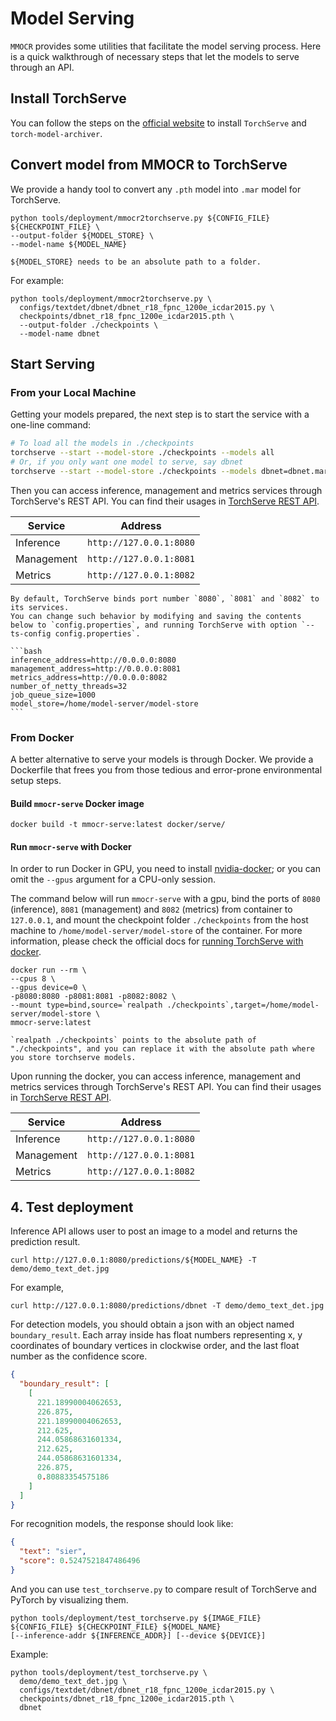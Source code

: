 # Model Serving

`MMOCR` provides some utilities that facilitate the model serving process.
Here is a quick walkthrough of necessary steps that let the models to serve through an API.

## Install TorchServe

You can follow the steps on the [official website](https://github.com/pytorch/serve#install-torchserve-and-torch-model-archiver) to install `TorchServe` and
`torch-model-archiver`.

## Convert model from MMOCR to TorchServe

We provide a handy tool to convert any `.pth` model into `.mar` model
for TorchServe.

```shell
python tools/deployment/mmocr2torchserve.py ${CONFIG_FILE} ${CHECKPOINT_FILE} \
--output-folder ${MODEL_STORE} \
--model-name ${MODEL_NAME}
```

```{note}
${MODEL_STORE} needs to be an absolute path to a folder.
```

For example:

```shell
python tools/deployment/mmocr2torchserve.py \
  configs/textdet/dbnet/dbnet_r18_fpnc_1200e_icdar2015.py \
  checkpoints/dbnet_r18_fpnc_1200e_icdar2015.pth \
  --output-folder ./checkpoints \
  --model-name dbnet
```

## Start Serving

### From your Local Machine

Getting your models prepared, the next step is to start the service with a one-line command:

```bash
# To load all the models in ./checkpoints
torchserve --start --model-store ./checkpoints --models all
# Or, if you only want one model to serve, say dbnet
torchserve --start --model-store ./checkpoints --models dbnet=dbnet.mar
```

Then you can access inference, management and metrics services
through TorchServe's REST API.
You can find their usages in [TorchServe REST API](https://github.com/pytorch/serve/blob/master/docs/rest_api.md).

| Service    | Address                 |
| ---------- | ----------------------- |
| Inference  | `http://127.0.0.1:8080` |
| Management | `http://127.0.0.1:8081` |
| Metrics    | `http://127.0.0.1:8082` |

````{note}
By default, TorchServe binds port number `8080`, `8081` and `8082` to its services.
You can change such behavior by modifying and saving the contents below to `config.properties`, and running TorchServe with option `--ts-config config.properties`.

```bash
inference_address=http://0.0.0.0:8080
management_address=http://0.0.0.0:8081
metrics_address=http://0.0.0.0:8082
number_of_netty_threads=32
job_queue_size=1000
model_store=/home/model-server/model-store
```

````

### From Docker

A better alternative to serve your models is through Docker. We provide a Dockerfile
that frees you from those tedious and error-prone environmental setup steps.

#### Build `mmocr-serve` Docker image

```shell
docker build -t mmocr-serve:latest docker/serve/
```

#### Run `mmocr-serve` with Docker

In order to run Docker in GPU, you need to install [nvidia-docker](https://docs.nvidia.com/datacenter/cloud-native/container-toolkit/install-guide.html); or you can omit the `--gpus` argument for a CPU-only session.

The command below will run `mmocr-serve` with a gpu, bind the ports of `8080` (inference),
`8081` (management) and `8082` (metrics) from container to `127.0.0.1`, and mount
the checkpoint folder `./checkpoints` from the host machine to `/home/model-server/model-store`
of the container. For more information, please check the official docs for [running TorchServe with docker](https://github.com/pytorch/serve/blob/master/docker/README.md#running-torchserve-in-a-production-docker-environment).

```shell
docker run --rm \
--cpus 8 \
--gpus device=0 \
-p8080:8080 -p8081:8081 -p8082:8082 \
--mount type=bind,source=`realpath ./checkpoints`,target=/home/model-server/model-store \
mmocr-serve:latest
```

```{note}
`realpath ./checkpoints` points to the absolute path of "./checkpoints", and you can replace it with the absolute path where you store torchserve models.
```

Upon running the docker, you can access inference, management and metrics services
through TorchServe's REST API.
You can find their usages in [TorchServe REST API](https://github.com/pytorch/serve/blob/master/docs/rest_api.md).

| Service    | Address                 |
| ---------- | ----------------------- |
| Inference  | `http://127.0.0.1:8080` |
| Management | `http://127.0.0.1:8081` |
| Metrics    | `http://127.0.0.1:8082` |

## 4. Test deployment

Inference API allows user to post an image to a model and returns the prediction result.

```shell
curl http://127.0.0.1:8080/predictions/${MODEL_NAME} -T demo/demo_text_det.jpg
```

For example,

```shell
curl http://127.0.0.1:8080/predictions/dbnet -T demo/demo_text_det.jpg
```

For detection models, you should obtain a json with an object named `boundary_result`. Each array inside has float numbers representing x, y
coordinates of boundary vertices in clockwise order, and the last float number as the
confidence score.

```json
{
  "boundary_result": [
    [
      221.18990004062653,
      226.875,
      221.18990004062653,
      212.625,
      244.05868631601334,
      212.625,
      244.05868631601334,
      226.875,
      0.80883354575186
    ]
  ]
}
```

For recognition models, the response should look like:

```json
{
  "text": "sier",
  "score": 0.5247521847486496
}
```

And you can use `test_torchserve.py` to compare result of TorchServe and PyTorch by visualizing them.

```shell
python tools/deployment/test_torchserve.py ${IMAGE_FILE} ${CONFIG_FILE} ${CHECKPOINT_FILE} ${MODEL_NAME}
[--inference-addr ${INFERENCE_ADDR}] [--device ${DEVICE}]
```

Example:

```shell
python tools/deployment/test_torchserve.py \
  demo/demo_text_det.jpg \
  configs/textdet/dbnet/dbnet_r18_fpnc_1200e_icdar2015.py \
  checkpoints/dbnet_r18_fpnc_1200e_icdar2015.pth \
  dbnet
```
